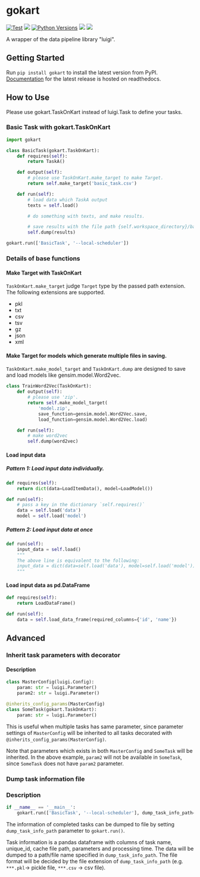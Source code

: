 # gokart

[![Test](https://github.com/m3dev/gokart/workflows/Test/badge.svg)](https://github.com/m3dev/gokart/actions?query=workflow%3ATest)
[![](https://readthedocs.org/projects/gokart/badge/?version=latest)](https://gokart.readthedocs.io/en/latest/)
[![Python Versions](https://img.shields.io/pypi/pyversions/gokart.svg)](https://pypi.org/project/gokart/)
[![](https://img.shields.io/pypi/v/gokart)](https://pypi.org/project/gokart/)
![](https://img.shields.io/pypi/l/gokart)

A wrapper of the data pipeline library "luigi".


## Getting Started
Run `pip install gokart` to install the latest version from PyPI. [Documentation](https://gokart.readthedocs.io/en/latest/) for the latest release is hosted on readthedocs.

## How to Use
Please use gokart.TaskOnKart instead of luigi.Task to define your tasks.


### Basic Task with gokart.TaskOnKart
```python
import gokart

class BasicTask(gokart.TaskOnKart):
    def requires(self):
        return TaskA()

    def output(self):
        # please use TaskOnKart.make_target to make Target.
        return self.make_target('basic_task.csv')

    def run(self):
        # load data which TaskA output
        texts = self.load()

        # do something with texts, and make results.

        # save results with the file path {self.workspace_directory}/basic_task_{unique_id}.csv
        self.dump(results)

gokart.run(['BasicTask', '--local-scheduler'])
```

### Details of base functions
#### Make Target with TaskOnKart
`TaskOnKart.make_target` judge `Target` type by the passed path extension. The following extensions are supported.

 - pkl
 - txt
 - csv
 - tsv
 - gz
 - json
 - xml

#### Make Target for models which generate multiple files in saving.
`TaskOnKart.make_model_target` and `TaskOnKart.dump` are designed to save and load models like gensim.model.Word2vec.
```python
class TrainWord2Vec(TaskOnKart):
    def output(self):
        # please use 'zip'.
        return self.make_model_target(
            'model.zip',
            save_function=gensim.model.Word2Vec.save,
            load_function=gensim.model.Word2Vec.load)

    def run(self):
        # make word2vec
        self.dump(word2vec)
```

#### Load input data
##### Pattern 1: Load input data individually.
```python
def requires(self):
    return dict(data=LoadItemData(), model=LoadModel())

def run(self):
    # pass a key in the dictionary `self.requires()`
    data = self.load('data')
    model = self.load('model')
```

##### Pattern 2: Load input data at once
```python
def run(self):
    input_data = self.load()
    """
    The above line is equivalent to the following:
    input_data = dict(data=self.load('data'), model=self.load('model'))
    """
```


#### Load input data as pd.DataFrame
```python
def requires(self):
    return LoadDataFrame()

def run(self):
    data = self.load_data_frame(required_columns={'id', 'name'})
```

## Advanced
### Inherit task parameters with decorator
#### Description
```python
class MasterConfig(luigi.Config):
    param: str = luigi.Parameter()
    param2: str = luigi.Parameter()

@inherits_config_params(MasterConfig)
class SomeTask(gokart.TaskOnKart):
    param: str = luigi.Parameter()
```

This is useful when multiple tasks has same parameter, since parameter settings of `MasterConfig`  will be inherited to all tasks decorated with `@inherits_config_params(MasterConfig)`.

Note that parameters which exists in both `MasterConfig` and `SomeTask` will be inherited.
In the above example, `param2` will not be available in `SomeTask`, since `SomeTask` does not have `param2` parameter.

### Dump task information file
### Description
```python
if __name__ == '__main__':
    gokart.run(['BasicTask', '--local-scheduler'], dump_task_info_path='resources/task_info.csv')
```

The information of completed tasks can be dumped to file by setting `dump_task_info_path` parameter to `gokart.run()`.

Task information is a pandas dataframe with columns of task name, unique_id, cache file path, parameters and processing time.
The data will be dumped to a path/file name specified in `dump_task_info_path`.
The file format will be decided by the file extension of `dump_task_info_path` (e.g. `***.pkl`-> pickle file, `***.csv` -> csv file).

